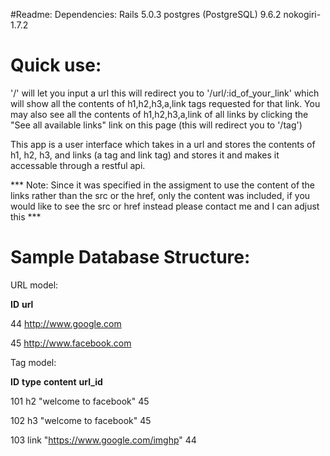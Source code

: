 #Readme:
Dependencies:
Rails 5.0.3
postgres (PostgreSQL) 9.6.2
nokogiri-1.7.2

Quick use:
==================
'/' will let you input a url 
this will redirect you to '/url/:id_of_your_link' which will show all the contents of h1,h2,h3,a,link tags requested for that link.
You may also see all the contents of h1,h2,h3,a,link of all links by clicking the "See all available links" link on this page (this will redirect you to '/tag')



This app is a user interface which takes in a url and stores the contents of h1, h2, h3, and links (a tag and link tag) and stores it and makes it accessable through a restful api.

*** Note: Since it was specified in the assigment to use the content of the links rather than the src or the href, only the content was included, if you would like to see the src or href instead please contact me and I can adjust this *** 






Sample Database Structure:
==================
URL model:

**ID** **url**

44		http://www.google.com

45		http://www.facebook.com


Tag model:

**ID** **type**	 **content** 					     **url_id**

101		 h2		"welcome to facebook"	  		     45

102		 h3		"welcome to facebook"	  		     45

103		 link	"https://www.google.com/imghp"	 44


